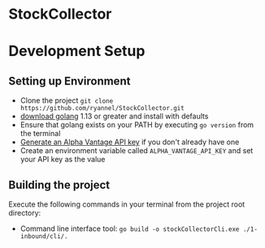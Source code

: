 # StockCollector

# Development Setup

## Setting up Environment
* Clone the project `git clone https://github.com/ryannel/StockCollector.git`
* [download golang](https://golang.org/dl/) 1.13 or greater and install with defaults
* Ensure that golang exists on your PATH by executing `go version` from the terminal
* [Generate an Alpha Vantage API key](https://www.alphavantage.co/support/#api-key) if you don't already have one
* Create an environment variable called `ALPHA_VANTAGE_API_KEY` and set your API key as the value

## Building the project
Execute the following commands in your terminal from the project root directory:

* Command line interface tool: `go build -o stockCollectorCli.exe ./1-inbound/cli/.`
